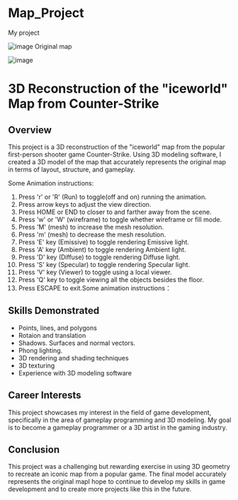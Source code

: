# Map_Project
My project

![image](https://user-images.githubusercontent.com/87624521/207425672-24e6c1ab-caea-41e0-a5d0-b8279d57fc69.png)
Original map

![image](https://user-images.githubusercontent.com/87624521/207425809-5a463524-1ae2-436e-b9d6-d9090e5a86c9.png)
# 3D Reconstruction of the "iceworld" Map from Counter-Strike

## Overview

This project is a 3D reconstruction of the "iceworld" map from the popular first-person shooter game Counter-Strike. Using 3D modeling software, I created a 3D model of the map that accurately represents the original map in terms of layout, structure, and gameplay.

Some Animation instructions:
1. Press 'r' or 'R' (Run) to toggle(off and on) running the animation.
2. Press arrow keys to adjust the view direction.
3. Press HOME or END to closer to and farther away from the scene.
4. Press 'w' or 'W' (wireframe) to toggle whether wireframe or fill mode.
5. Press 'M' (mesh) to increase the mesh resolution.
6. Press 'm' (mesh) to decrease the mesh resolution.
7. Press 'E' key (Emissive) to toggle rendering Emissive light.
8. Press 'A' key (Ambient) to toggle rendering Ambient light.
9. Press 'D' key (Diffuse) to toggle rendering Diffuse light.
10. Press 'S' key (Specular) to toggle rendering Specular light.
11. Press 'V' key (Viewer) to toggle using a local viewer.
12. Press 'Q' key to toggle viewing all the objects besides the floor.
13. Press ESCAPE to exit.Some animation instructions：

## Skills Demonstrated

- Points, lines, and polygons   
- Rotaion and translation 
- Shadows. Surfaces and normal vectors.
- Phong lighting.
- 3D rendering and shading techniques
- 3D texturing 
- Experience with 3D modeling software

## Career Interests

This project showcases my interest in the field of game development, specifically in the area of gameplay programming and 3D modeling. My goal is to become a gameplay programmer or a 3D artist in the gaming industry.

## Conclusion

This project was a challenging but rewarding exercise in using 3D geometry to recreate an iconic map from a popular game. The final model accurately represents the original mapI hope to continue to develop my skills in game development and to create more projects like this in the future.








